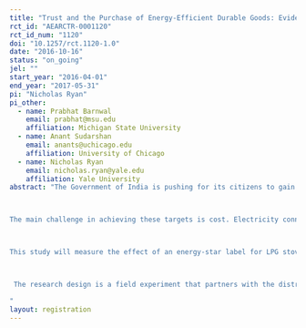 ```yaml
---
title: "Trust and the Purchase of Energy-Efficient Durable Goods: Evidence from Cooking Stoves in India"
rct_id: "AEARCTR-0001120"
rct_id_num: "1120"
doi: "10.1257/rct.1120-1.0"
date: "2016-10-16"
status: "on_going"
jel: ""
start_year: "2016-04-01"
end_year: "2017-05-31"
pi: "Nicholas Ryan"
pi_other:
  - name: Prabhat Barnwal
    email: prabhat@msu.edu
    affiliation: Michigan State University
  - name: Anant Sudarshan
    email: anants@uchicago.edu
    affiliation: University of Chicago
  - name: Nicholas Ryan
    email: nicholas.ryan@yale.edu
    affiliation: Yale University
abstract: "The Government of India is pushing for its citizens to gain access to clean and reliable sources of energy. Presently, 300 million Indians do not have access to electricity and 800 million use relatively polluting and inconvenient fuels, firewood, crop residue, dung cakes and charcoal, for cooking. The main alternative to these fuels for cooking is liquefied petroleum gas (LPG), and the government has announced a target of 75% adoption by 2015. Nearly 15 million new consumers are signing up for LPG every year. 

The main challenge in achieving these targets is cost. Electricity connections and LPG refills are costly to citizens at market prices, and costly to government in the form of subsidies. One way to improve access while reducing cost is to increase the efficiency of energy use.  A major tool used for the promotion of efficiency in many countries is the provision of information via the labelling of appliances, in order to boost customer demand for efficiency.

This study will measure the effect of an energy-star label for LPG stoves on customer demand for more efficient models. The main research question is: Does the energy star-label effect customer decisions on which stove to buy? Furthermore, the study aims to understand the demonstrated willingness to pay for a star-labelled stove, and the level of trust in government standards.

 The research design is a field experiment that partners with the distributor networks of oil manufacturing companies (OMCs) in urban and semi-urban markets. The primary intervention will be providing customers with information on the thermal efficiency of stoves. 
"
layout: registration
---
```



